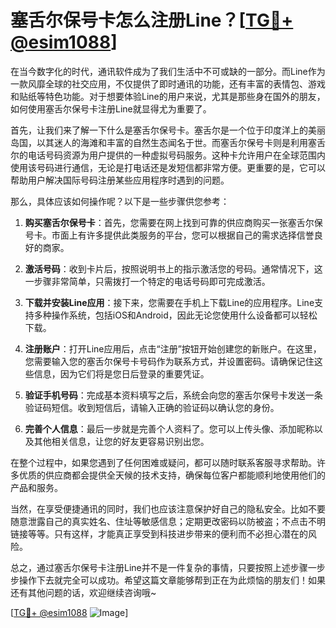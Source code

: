 # 塞舌尔保号卡怎么注册Line？[[TG💪+ @esim1088](https://t.me/s/esim1088)]

在当今数字化的时代，通讯软件成为了我们生活中不可或缺的一部分。而Line作为一款风靡全球的社交应用，不仅提供了即时通讯的功能，还有丰富的表情包、游戏和贴纸等特色功能。对于想要体验Line的用户来说，尤其是那些身在国外的朋友，如何使用塞舌尔保号卡注册Line就显得尤为重要了。

首先，让我们来了解一下什么是塞舌尔保号卡。塞舌尔是一个位于印度洋上的美丽岛国，以其迷人的海滩和丰富的自然生态闻名于世。而塞舌尔保号卡则是利用塞舌尔的电话号码资源为用户提供的一种虚拟号码服务。这种卡允许用户在全球范围内使用该号码进行通信，无论是打电话还是发短信都非常方便。更重要的是，它可以帮助用户解决国际号码注册某些应用程序时遇到的问题。

那么，具体应该如何操作呢？以下是一些步骤供您参考：

1. **购买塞舌尔保号卡**：首先，您需要在网上找到可靠的供应商购买一张塞舌尔保号卡。市面上有许多提供此类服务的平台，您可以根据自己的需求选择信誉良好的商家。

2. **激活号码**：收到卡片后，按照说明书上的指示激活您的号码。通常情况下，这一步骤非常简单，只需拨打一个特定的电话号码即可完成激活。

3. **下载并安装Line应用**：接下来，您需要在手机上下载Line的应用程序。Line支持多种操作系统，包括iOS和Android，因此无论您使用什么设备都可以轻松下载。

4. **注册账户**：打开Line应用后，点击“注册”按钮开始创建您的新账户。在这里，您需要输入您的塞舌尔保号卡号码作为联系方式，并设置密码。请确保记住这些信息，因为它们将是您日后登录的重要凭证。

5. **验证手机号码**：完成基本资料填写之后，系统会向您的塞舌尔保号卡发送一条验证码短信。收到短信后，请输入正确的验证码以确认您的身份。

6. **完善个人信息**：最后一步就是完善个人资料了。您可以上传头像、添加昵称以及其他相关信息，让您的好友更容易识别出您。

在整个过程中，如果您遇到了任何困难或疑问，都可以随时联系客服寻求帮助。许多优质的供应商都会提供全天候的技术支持，确保每位客户都能顺利地使用他们的产品和服务。

当然，在享受便捷通讯的同时，我们也应该注意保护好自己的隐私安全。比如不要随意泄露自己的真实姓名、住址等敏感信息；定期更改密码以防被盗；不点击不明链接等等。只有这样，才能真正享受到科技进步带来的便利而不必担心潜在的风险。

总之，通过塞舌尔保号卡注册Line并不是一件复杂的事情，只要按照上述步骤一步步操作下去就完全可以成功。希望这篇文章能够帮到正在为此烦恼的朋友们！如果还有其他问题的话，欢迎继续咨询哦~

[[TG💪+ @esim1088](https://t.me/s/esim1088) ![Image](https://i.postimg.cc/4NQfJmqS/Snipaste-2025-05-13-00-14-12.png)]